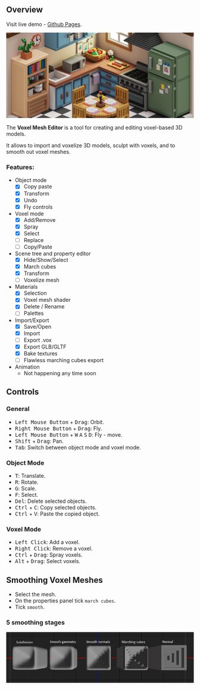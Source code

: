 ## Overview
Visit live demo - [Github Pages](https://gharielsl.github.io/voxel-mesh-editor).


![](./images/voxels.png)


The **Voxel Mesh Editor** is a tool for creating and editing voxel-based 3D models.

It allows to import and voxelize 3D models, sculpt with voxels, and to smooth out voxel meshes.

### Features: 
- Object mode
    - [x] Copy paste
    - [x] Transform
    - [x] Undo
    - [x] Fly controls
- Voxel mode
    - [x] Add/Remove
    - [x] Spray
    - [x] Select
    - [ ] Replace
    - [ ] Copy/Paste
- Scene tree and property editor
    - [x] Hide/Show/Select
    - [x] March cubes
    - [x] Transform
    - [ ] Voxelize mesh
- Materials
    - [x] Selection
    - [x] Voxel mesh shader
    - [x] Delete / Rename
    - [ ] Palettes
- Import/Export
    - [x] Save/Open
    - [x] Import
    - [ ] Export .vox
    - [x] Export GLB/GLTF
    - [x] Bake textures
    - [ ] Flawless marching cubes export
- Animation
    - Not happening any time soon

## Controls

### General
- <kbd>Left Mouse Button</kbd> + <kbd>Drag</kbd>: Orbit.
- <kbd>Right Mouse Button</kbd> + <kbd>Drag</kbd>: Fly.
- <kbd>Left Mouse Button</kbd> + <kbd>W</kbd>  <kbd>A</kbd>  <kbd>S</kbd>  <kbd>D</kbd>: Fly - move.
- <kbd>Shift</kbd> + <kbd>Drag</kbd>: Pan.
- <kbd>Tab</kbd>: Switch between object mode and voxel mode.

### Object Mode
- <kbd>T</kbd>: Translate.
- <kbd>R</kbd>: Rotate.
- <kbd>G</kbd>: Scale.
- <kbd>F</kbd>: Select.
- <kbd>Del</kbd>: Delete selected objects.
- <kbd>Ctrl</kbd> + <kbd>C</kbd>: Copy selected objects.
- <kbd>Ctrl</kbd> + <kbd>V</kbd>: Paste the copied object.

### Voxel Mode
- <kbd>Left Click</kbd>: Add a voxel.
- <kbd>Right Click</kbd>: Remove a voxel.
- <kbd>Ctrl</kbd> + <kbd>Drag</kbd>: Spray voxels.
- <kbd>Alt</kbd> + <kbd>Drag</kbd>: Select voxels.

## Smoothing Voxel Meshes
- Select the mesh.
- On the properties panel tick `march cubes`.
- Tick `smooth`.

### 5 smoothing stages

![](images/detail.png)